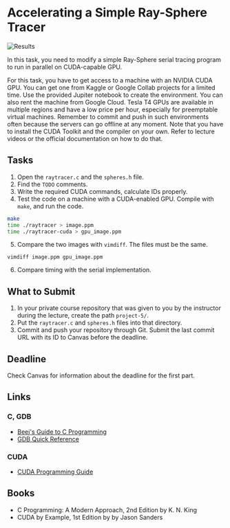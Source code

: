 Accelerating a Simple Ray-Sphere Tracer
=======================================

![Results](https://i.imgur.com/AUNmCix.png)

In this task, you need to modify a simple Ray-Sphere serial tracing program to run in parallel on CUDA-capable GPU.

For this task, you have to get access to a machine with an NVIDIA CUDA GPU. You can get one from Kaggle or Google Collab projects for a limited time. Use the provided Jupiter notebook to create the environment. You can also rent the machine from Google Cloud. Tesla T4 GPUs are available in multiple regions and have a low price per hour, especially for preemptable virtual machines. Remember to commit and push in such environments often because the servers can go offline at any moment. Note that you have to install the CUDA Toolkit and the compiler on your own. Refer to lecture videos or the official documentation on how to do that.

## Tasks

1. Open the `raytracer.c` and the `spheres.h` file.
2. Find the `TODO` comments.
3. Write the required CUDA commands, calculate IDs properly.
4. Test the code on a machine with a CUDA-enabled GPU. Compile with `make`, and
   run the code.

```bash
make
time ./raytracer > image.ppm
time ./raytracer-cuda > gpu_image.ppm
```

5. Compare the two images with `vimdiff`. The files must be the same.

```
vimdiff image.ppm gpu_image.ppm
```

6. Compare timing with the serial implementation.

## What to Submit

1. In your private course repository that was given to you by the instructor during the lecture, create the path `project-5/`.
2. Put the `raytracer.c` and `spheres.h` files into that directory.
3. Commit and push your repository through Git. Submit the last commit URL with its ID to Canvas before the deadline.

## Deadline

Check Canvas for information about the deadline for the first part.

## Links

### C, GDB

* [Beej's Guide to C Programming](https://beej.us/guide/bgc)
* [GDB Quick Reference](http://users.ece.utexas.edu/~adnan/gdb-refcard.pdf)

### CUDA

* [CUDA Programming Guide](https://docs.nvidia.com/cuda/cuda-c-programming-guide/index.html)

## Books

* C Programming: A Modern Approach, 2nd Edition by K. N. King
* CUDA by Example, 1st Edition by by Jason Sanders
